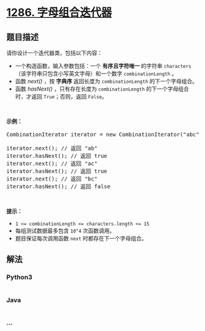 # [1286. 字母组合迭代器](https://leetcode-cn.com/problems/iterator-for-combination)

## 题目描述
<!-- 这里写题目描述 -->
<p>请你设计一个迭代器类，包括以下内容：</p>

<ul>
	<li>一个构造函数，输入参数包括：一个&nbsp;<strong>有序且字符唯一&nbsp;</strong>的字符串&nbsp;<code>characters</code>（该字符串只包含小写英文字母）和一个数字&nbsp;<code>combinationLength</code>&nbsp;。</li>
	<li>函数&nbsp;<em>next()&nbsp;</em>，按&nbsp;<strong>字典序&nbsp;</strong>返回长度为&nbsp;<code>combinationLength</code> 的下一个字母组合。</li>
	<li>函数&nbsp;<em>hasNext()&nbsp;</em>，只有存在长度为&nbsp;<code>combinationLength</code> 的下一个字母组合时，才返回&nbsp;<code>True</code>；否则，返回 <code>False</code>。</li>
</ul>

<p>&nbsp;</p>

<p><strong>示例：</strong></p>

<pre>CombinationIterator iterator = new CombinationIterator(&quot;abc&quot;, 2); // 创建迭代器 iterator

iterator.next(); // 返回 &quot;ab&quot;
iterator.hasNext(); // 返回 true
iterator.next(); // 返回 &quot;ac&quot;
iterator.hasNext(); // 返回 true
iterator.next(); // 返回 &quot;bc&quot;
iterator.hasNext(); // 返回 false
</pre>

<p>&nbsp;</p>

<p><strong>提示：</strong></p>

<ul>
	<li><code>1 &lt;= combinationLength &lt;=&nbsp;characters.length &lt;= 15</code></li>
	<li>每组测试数据最多包含&nbsp;<code>10^4</code>&nbsp;次函数调用。</li>
	<li>题目保证每次调用函数&nbsp;<code>next</code>&nbsp;时都存在下一个字母组合。</li>
</ul>



## 解法
<!-- 这里可写通用的实现逻辑 -->


### Python3
<!-- 这里可写当前语言的特殊实现逻辑 -->

```python

```

### Java
<!-- 这里可写当前语言的特殊实现逻辑 -->

```java

```

### ...
```

```
